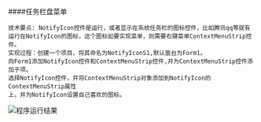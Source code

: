 ####任务栏盘菜单
```
技术要点: NotifyIcon控件是运行，或者显示在系统任务栏的图标控件，比如腾讯qq等就有运行在NotifyIcon的图标，这个图标如要实现菜单，则需要右键菜单ContextMenuStrip控件。 
实现过程：创建一个项目，将其命名为NotifyIconS1,默认窗台为Form1。 
向Form1添加NotifyIcon控件和ContextMenuStrip控件,并为ContextMenuStrip控件添加子项。 
选择NotifyIcon控件，并将ContextMenuStrip对象添加到NotifyIcon的ContextMenuStrip属性 
上，并为NotifyIcon设置自己喜欢的图标。
```
![程序运行结果](https://upload-images.jianshu.io/upload_images/8179669-381cf49ae5893cfa.png?imageMogr2/auto-orient/strip%7CimageView2/2/w/1240)
